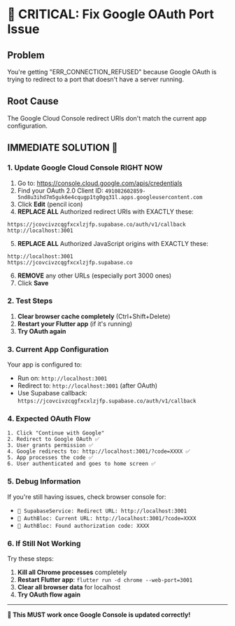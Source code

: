 # 🔧 **CRITICAL: Fix Google OAuth Port Issue**

## **Problem**

You're getting "ERR_CONNECTION_REFUSED" because Google OAuth is trying to redirect to a port that doesn't have a server running.

## **Root Cause**

The Google Cloud Console redirect URIs don't match the current app configuration.

## **IMMEDIATE SOLUTION** 🚨

### **1. Update Google Cloud Console RIGHT NOW**

1. Go to: https://console.cloud.google.com/apis/credentials
2. Find your OAuth 2.0 Client ID: `491082602859-5nd8u3ihd7m5guk6e4cqugp1tg0gq31l.apps.googleusercontent.com`
3. Click **Edit** (pencil icon)
4. **REPLACE ALL** Authorized redirect URIs with EXACTLY these:

```
https://jcovcivzcqgfxcxlzjfp.supabase.co/auth/v1/callback
http://localhost:3001
```

5. **REPLACE ALL** Authorized JavaScript origins with EXACTLY these:

```
http://localhost:3001
https://jcovcivzcqgfxcxlzjfp.supabase.co
```

6. **REMOVE** any other URLs (especially port 3000 ones)
7. Click **Save**

### **2. Test Steps**

1. **Clear browser cache completely** (Ctrl+Shift+Delete)
2. **Restart your Flutter app** (if it's running)
3. **Try OAuth again**

### **3. Current App Configuration**

Your app is configured to:

- Run on: `http://localhost:3001`
- Redirect to: `http://localhost:3001` (after OAuth)
- Use Supabase callback: `https://jcovcivzcqgfxcxlzjfp.supabase.co/auth/v1/callback`

### **4. Expected OAuth Flow**

```
1. Click "Continue with Google"
2. Redirect to Google OAuth ✅
3. User grants permission ✅
4. Google redirects to: http://localhost:3001/?code=XXXX ✅
5. App processes the code ✅
6. User authenticated and goes to home screen ✅
```

### **5. Debug Information**

If you're still having issues, check browser console for:

- `🔗 SupabaseService: Redirect URL: http://localhost:3001`
- `🔗 AuthBloc: Current URL: http://localhost:3001/?code=XXXX`
- `🔗 AuthBloc: Found authorization code: XXXX`

### **6. If Still Not Working**

Try these steps:

1. **Kill all Chrome processes** completely
2. **Restart Flutter app**: `flutter run -d chrome --web-port=3001`
3. **Clear all browser data** for localhost
4. **Try OAuth flow again**

---

**🎯 This MUST work once Google Console is updated correctly!**
